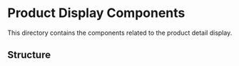 # Product Display Components

This directory contains the components related to the product detail display.

## Structure
